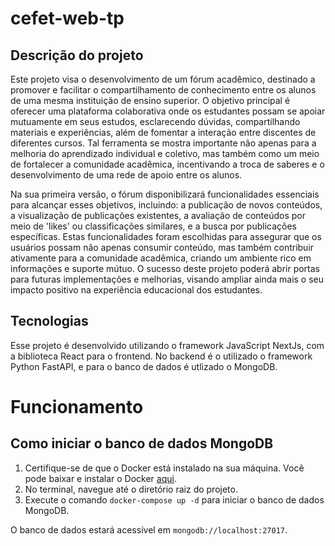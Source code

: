 # cefet-web-tp

## Descrição do projeto
Este projeto visa o desenvolvimento de um fórum acadêmico, destinado a promover e facilitar o compartilhamento de conhecimento entre os alunos de uma mesma instituição de ensino superior. O objetivo principal é oferecer uma plataforma colaborativa onde os estudantes possam se apoiar mutuamente em seus estudos, esclarecendo dúvidas, compartilhando materiais e experiências, além de fomentar a interação entre discentes de diferentes cursos. Tal ferramenta se mostra importante não apenas para a melhoria do aprendizado individual e coletivo, mas também como um meio de fortalecer a comunidade acadêmica, incentivando a troca de saberes e o desenvolvimento de uma rede de apoio entre os alunos.

Na sua primeira versão, o fórum disponibilizará funcionalidades essenciais para alcançar esses objetivos, incluindo: a publicação de novos conteúdos, a visualização de publicações existentes, a avaliação de conteúdos por meio de 'likes' ou classificações similares, e a busca por publicações específicas. Estas funcionalidades foram escolhidas para assegurar que os usuários possam não apenas consumir conteúdo, mas também contribuir ativamente para a comunidade acadêmica, criando um ambiente rico em informações e suporte mútuo. O sucesso deste projeto poderá abrir portas para futuras implementações e melhorias, visando ampliar ainda mais o seu impacto positivo na experiência educacional dos estudantes.

## Tecnologias
Esse projeto é desenvolvido utilizando o framework JavaScript NextJs, com a biblioteca React para o frontend. No backend é o utilizado o framework Python FastAPI, e para o banco de dados é utlizado o MongoDB.  



# Funcionamento

## Como iniciar o banco de dados MongoDB

1. Certifique-se de que o Docker está instalado na sua máquina. Você pode baixar e instalar o Docker [aqui](https://docs.docker.com/get-docker/).
2. No terminal, navegue até o diretório raiz do projeto.
3. Execute o comando `docker-compose up -d` para iniciar o banco de dados MongoDB.

O banco de dados estará acessível em `mongodb://localhost:27017`.
